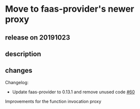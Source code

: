 # Move to faas-provider's newer proxy

## release on 20191023

## description

## changes

Changelog:

* Update faas-provider to 0.13.1 and remove unused code <a class="issue-link js-issue-link" data-error-text="Failed to load title" data-id="509442561" data-permission-text="Title is private" data-url="https://github.com/openfaas/faas-swarm/issues/60" data-hovercard-type="pull_request" data-hovercard-url="/openfaas/faas-swarm/pull/60/hovercard" href="https://github.com/openfaas/faas-swarm/pull/60">#60</a>

Improvements for the function invocation proxy

